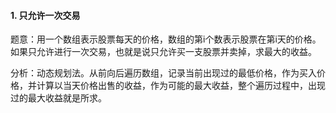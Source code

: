 #### 1. 只允许一次交易
题意：用一个数组表示股票每天的价格，数组的第i个数表示股票在第i天的价格。 如果只允许进行一次交易，也就是说只允许买一支股票并卖掉，求最大的收益。

分析：动态规划法。从前向后遍历数组，记录当前出现过的最低价格，作为买入价格，并计算以当天价格出售的收益，作为可能的最大收益，整个遍历过程中，出现过的最大收益就是所求。

